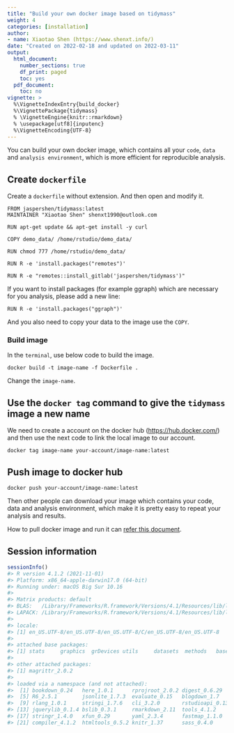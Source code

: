 ```yaml
---
title: "Build your own docker image based on tidymass"
weight: 4
categories: [installation]
author:
- name: Xiaotao Shen (https://www.shenxt.info/)
date: "Created on 2022-02-18 and updated on 2022-03-11"
output:
  html_document:
    number_sections: true
    df_print: paged
    toc: yes
  pdf_document:
    toc: no
vignette: >
  %\VignetteIndexEntry{build_docker}
  %\VignettePackage{tidymass}
  % \VignetteEngine{knitr::rmarkdown}
  % \usepackage[utf8]{inputenc}
  %\VignetteEncoding{UTF-8}
---
```






You can build your own docker image, which contains all your `code`, `data` and `analysis environment`, which is more efficient for reproducible analysis.

## Create `dockerfile`

Create a `dockerfile` without extension. And then open and modify it.

```
FROM jaspershen/tidymass:latest
MAINTAINER "Xiaotao Shen" shenxt1990@outlook.com

RUN apt-get update && apt-get install -y curl

COPY demo_data/ /home/rstudio/demo_data/

RUN chmod 777 /home/rstudio/demo_data/

RUN R -e 'install.packages("remotes")'

RUN R -e "remotes::install_gitlab('jaspershen/tidymass')"
```

If you want to install packages (for example ggraph) which are necessary for you analysis, please add a new line:

```
RUN R -e 'install.packages("ggraph")'
```

And you also need to copy your data to the image use the `COPY`.

### Build image

In the `terminal`, use below code to build the image.

```
docker build -t image-name -f Dockerfile .
```

Change the `image-name`.

## Use the `docker tag` command to give the `tidymass` image a new name

We need to create a account on the docker hub (https://hub.docker.com/) and then use the next code to link the local image to our account.

```
docker tag image-name your-account/image-name:latest
```

## Push image to docker hub

```
docker push your-account/image-name:latest
```

Then other people can download your image which contains your code, data and analysis environment, which make it is pretty easy to repeat your analysis and results.

How to pull docker image and run it can [refer this document](https://tidymass.github.io/tidymass/articles/docker.html).

## **Session information**



```r
sessionInfo()
#> R version 4.1.2 (2021-11-01)
#> Platform: x86_64-apple-darwin17.0 (64-bit)
#> Running under: macOS Big Sur 10.16
#> 
#> Matrix products: default
#> BLAS:   /Library/Frameworks/R.framework/Versions/4.1/Resources/lib/libRblas.0.dylib
#> LAPACK: /Library/Frameworks/R.framework/Versions/4.1/Resources/lib/libRlapack.dylib
#> 
#> locale:
#> [1] en_US.UTF-8/en_US.UTF-8/en_US.UTF-8/C/en_US.UTF-8/en_US.UTF-8
#> 
#> attached base packages:
#> [1] stats     graphics  grDevices utils     datasets  methods   base     
#> 
#> other attached packages:
#> [1] magrittr_2.0.2
#> 
#> loaded via a namespace (and not attached):
#>  [1] bookdown_0.24   here_1.0.1      rprojroot_2.0.2 digest_0.6.29  
#>  [5] R6_2.5.1        jsonlite_1.7.3  evaluate_0.15   blogdown_1.7   
#>  [9] rlang_1.0.1     stringi_1.7.6   cli_3.2.0       rstudioapi_0.13
#> [13] jquerylib_0.1.4 bslib_0.3.1     rmarkdown_2.11  tools_4.1.2    
#> [17] stringr_1.4.0   xfun_0.29       yaml_2.3.4      fastmap_1.1.0  
#> [21] compiler_4.1.2  htmltools_0.5.2 knitr_1.37      sass_0.4.0
```


